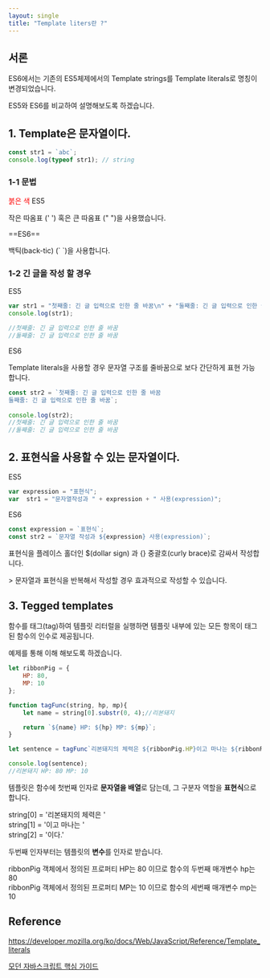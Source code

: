 ```yaml
---
layout: single
title: "Template liters란 ?"
---
```

## 서론

ES6에서는 기존의 ES5체제에서의 Template strings를 Template literals로 명칭이 변경되었습니다.  

ES5와 ES6를 비교하여 설명해보도록 하겠습니다.


## 1. Template은 문자열이다.
  ``` javascript
  const str1 = `abc`;
  console.log(typeof str1); // string
  ```
### 1-1 문법
<span style="color:red">붉은 색</span>
<span class="evidence">ES5</span>

작은 따옴표 (' ') 혹은 큰 따옴표 (" ")을 사용했습니다.
	
==ES6==
	
백틱(back-tic) (\` \`)을 사용합니다.


### 1-2 긴 글을 작성 할 경우 
	
ES5  
``` javascript 
var str1 = "첫째줄: 긴 글 입력으로 인한 줄 바꿈\n" + "둘째줄: 긴 글 입력으로 인한 줄바꿈";
console.log(str1); 

//첫째줄: 긴 글 입력으로 인한 줄 바꿈
//둘째줄: 긴 글 입력으로 인한 줄 바꿈
```

ES6  

Template literals을 사용할 경우 문자열 구조를 줄바꿈으로 보다 간단하게 표현 가능합니다.
``` javascript
const str2 = `첫째줄: 긴 글 입력으로 인한 줄 바꿈
둘째줄: 긴 글 입력으로 인한 줄 바꿈`;
	
console.log(str2); 
//첫째줄: 긴 글 입력으로 인한 줄 바꿈
//둘째줄: 긴 글 입력으로 인한 줄 바꿈
```

## 2. 표현식을 사용할 수 있는 문자열이다.

ES5  
``` javascript
var expression = "표현식";
var  str1 = "문자열작성과 " + expression + " 사용(expression)";
```

ES6  
``` javascript
const expression = `표현식`;
const str2 = `문자열 작성과 ${expression} 사용(expression)`;
```
표현식을 플레이스 홀더인 $(dollar sign) 과  {} 중괄호(curly brace)로 감싸서 작성합니다.
	
\> 문자열과 표현식을 반복해서 작성할 경우 효과적으로 작성할 수 있습니다.

## 3. Tegged templates

함수를 태그(tag)하여 템플릿 리터럴을 실행하면 템플릿 내부에 있는 모든 항목이 태그된 함수의 인수로 제공됩니다.  

예제를 통해 이해 해보도록 하겠습니다.
``` javascript
let ribbonPig = {
    HP: 80,
    MP: 10
};

function tagFunc(string, hp, mp){
    let name = string[0].substr(0, 4);//리본돼지

    return `${name} HP: ${hp} MP: ${mp}`;
} 

let sentence = tagFunc`리본돼지의 체력은 ${ribbonPig.HP}이고 마나는 ${ribbonPig.MP}이다.`;

console.log(sentence);
//리본돼지 HP: 80 MP: 10
```
템플릿은 함수에 첫번째 인자로 **문자열을 배열**로 담는데, 그 구분자 역할을 **표현식**으로 합니다.

  string[0] = '리본돼지의 체력은 '  
  string[1] = '이고 마나는 '  
  string[2] = '이다.'  

두번째 인자부터는 템플릿의 **변수**를 인자로 받습니다.

  ribbonPig 객체에서 정의된 프로퍼티 HP는 80 이므로 함수의 두번째 매개변수 hp는 80  
  ribbonPig 객체에서 정의된 프로퍼티 MP는 10 이므로 함수의 세번째 매개변수 mp는 10


## Reference 

https://developer.mozilla.org/ko/docs/Web/JavaScript/Reference/Template_literals

[모던 자바스크립트 핵심 가이드](http://www.yes24.com/Product/Goods/101478466)
